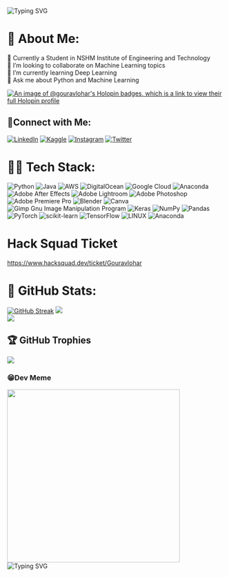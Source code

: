 <img src="https://readme-typing-svg.demolab.com?font=Young+Serif&weight=500&size=30&pause=1000&width=435&lines=Hello%2C+There+%3A)+%F0%9F%91%8B;This+Side+Gourav;Good+to+see+You" alt="Typing SVG"> 
 
# 💫 About Me:
🔭 Currently a Student in NSHM Institute of Engineering and Technology<br>👯 I’m looking to collaborate on Machine Learning topics<br>🧠 I’m currently learning Deep Learning<br>💬 Ask me about Python and Machine Learning<br> 

[![An image of @gouravlohar's Holopin badges, which is a link to view their full Holopin profile](https://holopin.me/gouravlohar)](holopin.io/@gouravlohar)

## 📱Connect with Me:
[![LinkedIn](https://img.shields.io/badge/LinkedIn-0077B5?style=for-the-badge&logo=linkedin&logoColor=white)](https://linkedin.com/in/gouravlohar/) [![Kaggle](https://img.shields.io/badge/Kaggle-20BEFF?style=for-the-badge&logo=Kaggle&logoColor=white)](https://www.kaggle.com/gouravlohar) [![Instagram](https://img.shields.io/badge/Instagram-E4405F?style=for-the-badge&logo=instagram&logoColor=white)](https://instagram.com/gouravlohar_/) [![Twitter](https://img.shields.io/badge/Twitter-1DA1F2?style=for-the-badge&logo=twitter&logoColor=white)](https://twitter.com/gouravlohar_)

# 🧑‍💻 Tech Stack:
![Python](https://img.shields.io/badge/python-3670A0?style=flat-square&logo=python&logoColor=ffdd54) ![Java](https://img.shields.io/badge/java-%23ED8B00.svg?style=flat-square&logo=java&logoColor=white) ![AWS](https://img.shields.io/badge/AWS-%23FF9900.svg?style=flat-square&logo=amazon-aws&logoColor=white) ![DigitalOcean](https://img.shields.io/badge/DigitalOcean-%230167ff.svg?style=flat-square&logo=digitalOcean&logoColor=white) ![Google Cloud](https://img.shields.io/badge/Google%20Cloud-%234285F4.svg?style=flat-square&logo=google-cloud&logoColor=white) ![Anaconda](https://img.shields.io/badge/Anaconda-%2344A833.svg?style=flat-square&logo=anaconda&logoColor=white) ![Adobe After Effects](https://img.shields.io/badge/Adobe%20After%20Effects-9999FF.svg?style=flat-square&logo=Adobe%20After%20Effects&logoColor=white) ![Adobe Lightroom](https://img.shields.io/badge/Adobe%20Lightroom-31A8FF.svg?style=flat-square&logo=Adobe%20Lightroom&logoColor=white) ![Adobe Photoshop](https://img.shields.io/badge/adobephotoshop-%2331A8FF.svg?style=flat-square&logo=adobephotoshop&logoColor=white) ![Adobe Premiere Pro](https://img.shields.io/badge/Adobe%20Premiere%20Pro-9999FF.svg?style=flat-square&logo=Adobe%20Premiere%20Pro&logoColor=white) ![Blender](https://img.shields.io/badge/blender-%23F5792A.svg?style=flat-square&logo=blender&logoColor=white) ![Canva](https://img.shields.io/badge/Canva-%2300C4CC.svg?style=flat-square&logo=Canva&logoColor=white) ![Gimp Gnu Image Manipulation Program](https://img.shields.io/badge/Gimp-657D8B?style=flat-square&logo=gimp&logoColor=FFFFFF) ![Keras](https://img.shields.io/badge/Keras-%23D00000.svg?style=flat-square&logo=Keras&logoColor=white) ![NumPy](https://img.shields.io/badge/numpy-%23013243.svg?style=flat-square&logo=numpy&logoColor=white) ![Pandas](https://img.shields.io/badge/pandas-%23150458.svg?style=flat-square&logo=pandas&logoColor=white) ![PyTorch](https://img.shields.io/badge/PyTorch-%23EE4C2C.svg?style=flat-square&logo=PyTorch&logoColor=white) ![scikit-learn](https://img.shields.io/badge/scikit--learn-%23F7931E.svg?style=flat-square&logo=scikit-learn&logoColor=white) ![TensorFlow](https://img.shields.io/badge/TensorFlow-%23FF6F00.svg?style=flat-square&logo=TensorFlow&logoColor=white) ![LINUX](https://img.shields.io/badge/Linux-FCC624?style=flat-square&logo=linux&logoColor=black) ![Anaconda](https://img.shields.io/badge/Anaconda-%2344A833.svg?style=flat-square&logo=anaconda&logoColor=white)

# Hack Squad Ticket
https://www.hacksquad.dev/ticket/Gouravlohar

# 📶 GitHub Stats:
[![GitHub Streak](https://streak-stats.demolab.com/?user=Gouravlohar)](https://git.io/streak-stats)
![](https://github-readme-streak-stats.herokuapp.com/?user=Gouravlohar&theme=dark&hide_border=false) <br/>
![](https://github-readme-stats.vercel.app/api/top-langs/?username=Gouravlohar&theme=dark&hide_border=false&include_all_commits=false&count_private=false&layout=compact)

## 🏆 GitHub Trophies
![](https://github-profile-trophy.vercel.app/?username=Gouravlohar&theme=dark&no-frame=false&no-bg=false&margin-w=4)

### 😁Dev Meme
<img src='https://randommeme-five.vercel.app/' style="height: 400px;"/>



<div style="width:800px; margin:0 auto;">
  <img src="https://github.com/Gouravlohar/Gouravlohar/assets/55839674/da200714-6017-4cb0-b85a-47c3608ab97e" class="center"  alt="Typing SVG" />

</div>


